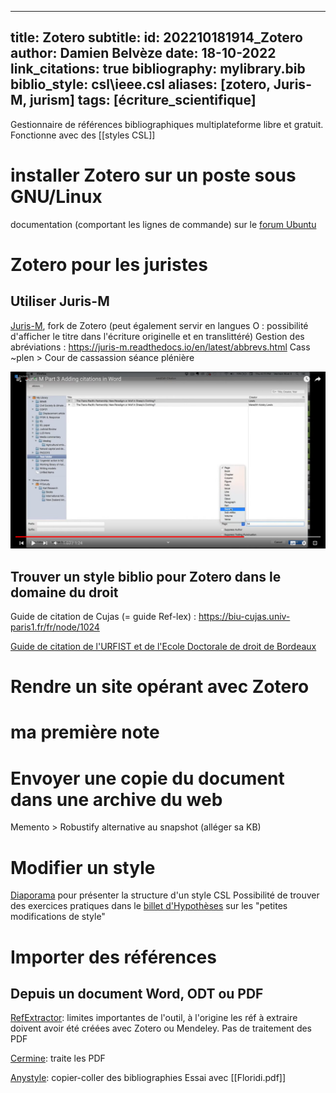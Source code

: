 
---
title: Zotero
subtitle:
id: 202210181914_Zotero
author: Damien Belvèze
date: 18-10-2022
link_citations: true
bibliography: mylibrary.bib
biblio_style: csl\ieee.csl
aliases: [zotero, Juris-M, jurism]
tags: [écriture_scientifique]
---

Gestionnaire de références bibliographiques multiplateforme libre et gratuit. 
Fonctionne avec des [[styles CSL]]

# installer Zotero sur un poste sous GNU/Linux

documentation (comportant les lignes de commande) sur le [forum Ubuntu](https://doc.ubuntu-fr.org/zotero)


# Zotero pour les juristes


## Utiliser Juris-M

[Juris-M](https://juris-m.github.io/), fork de Zotero (peut également servir en langues O : possibilité d'afficher le titre dans l'écriture originelle et en translittéré)
Gestion des abréviations : https://juris-m.readthedocs.io/en/latest/abbrevs.html
Cass ~plen > Cour de cassassion séance plénière

![](images/jurism_section.png)

## Trouver un style biblio pour Zotero dans le domaine du droit

Guide de citation de Cujas (= guide Ref-lex) : 
https://biu-cujas.univ-paris1.fr/fr/node/1024

[Guide de citation de l'URFIST et de l'Ecole Doctorale de droit de Bordeaux](https://www.zotero.org/styles/universite-de-bordeaux-ecole-doctorale-de-droit)


# Rendre un site opérant avec Zotero

# ma première note

  



# Envoyer une copie du document dans une archive du web

Memento > Robustify 
alternative au snapshot (alléger sa KB)

# Modifier un style

[Diaporama](https://docs.google.com/presentation/d/1upzyvIhP6f3twI7IaBMjrZuIadiOIEm9-RDODf2FXLU/edit?usp=sharing) pour présenter la structure d'un style CSL
Possibilité de trouver des exercices pratiques dans le [billet d'Hypothèses](https://zotero.hypotheses.org/3746) sur les "petites modifications de style"

# Importer des références

## Depuis un document Word, ODT ou PDF

[RefExtractor](https://rintze.zelle.me/ref-extractor/): limites importantes de l'outil, à l'origine les réf à extraire doivent avoir été créées avec Zotero ou Mendeley. Pas de traitement des PDF

[Cermine](http://cermine.ceon.pl/cermine): traite les PDF

[Anystyle](https://anystyle.io/): copier-coller des bibliographies
Essai avec [[Floridi.pdf]]


